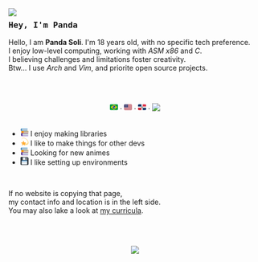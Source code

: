<img align='left' width='190' src='https://github.com/pandasoli/pandasoli/assets/76575902/5c4c6981-00c0-4f03-a72e-99f591402b1f'/>



### <samp>Hey, I'm Panda</samp>

Hello, I am **Panda Soli**. I'm 18 years old, with no specific tech preference.  
I enjoy low-level computing, working with _ASM x86_ and _C_.  
I believing challenges and limitations foster creativity.  
Btw... I use _Arch_ and _Vim_, and priorite open source projects.

<br/><br/>

<div align='center'>
  <img src='https://raw.githubusercontent.com/pandasoli/twemojis/master/1f1e7-1f1f7.svg' width='16'/> ·
  <img src='https://raw.githubusercontent.com/pandasoli/twemojis/master/1f1fa-1f1f8.svg' width='16'/> ·
  <img src='https://raw.githubusercontent.com/pandasoli/twemojis/master/1f1e9-1f1f4.svg' width='16'/> ·
  <img src='https://raw.githubusercontent.com/pandasoli/twemojis/master/esperanto.svg' width='16'/>
</div>

<br/>

- <img src='https://raw.githubusercontent.com/pandasoli/twemojis/master/1f4da.svg' width='16'/> I enjoy making libraries
- <img src='https://raw.githubusercontent.com/pandasoli/twemojis/master/1f4ab.svg' width='16'/> I like to make things for other devs
- <img src='https://raw.githubusercontent.com/pandasoli/twemojis/master/1f4da.svg' width='16'/> Looking for new animes
- <img src='https://raw.githubusercontent.com/pandasoli/twemojis/master/1f4be.svg' width='16'/> I like setting up environments

<br/>

If no website is copying that page,  
my contact info and location is in the left side.  
You may also lake a look at [my curricula](./public/curricula).

<br/><br/>

<div align='center'>
  <img height='40' src='public/my-character/ground.svg'/>
</div>
